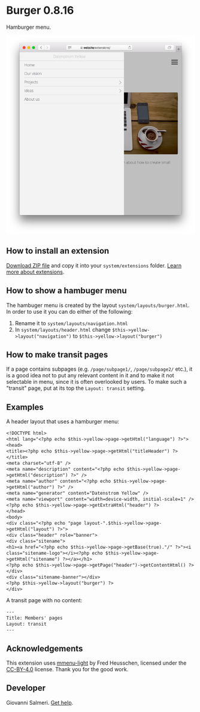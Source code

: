 Burger 0.8.16
=================
Hamburger menu.

<p align="center"><img src="SCREENSHOT.png?raw=true" alt="Screenshot"></p>

## How to install an extension

[Download ZIP file](https://github.com/GiovanniSalmeri/yellow-burger/archive/refs/heads/main.zip) and copy it into your `system/extensions` folder. [Learn more about extensions](https://github.com/annaesvensson/yellow-update).

## How to show a hambuger menu

The hambuger menu is created by the layout `system/layouts/burger.html`. In order to use it you can do either of the following:

1. Rename it to `system/layouts/navigation.html`
2. In `system/layouts/header.html` change `$this->yellow->layout("navigation")` to `$this->yellow->layout("burger")`

## How to make transit pages

If a page contains subpages (e.g. `/page/subpage1/`, `/page/subpage2/` etc.), it is a good idea not to put any relevant content in it and to make it not selectable in menu, since it is often overlooked by users. To make such a "transit" page, put at its top the `Layout: transit` setting.

## Examples

A header layout that uses a hamburger menu:

```
<!DOCTYPE html>
<html lang="<?php echo $this->yellow->page->getHtml("language") ?>">
<head>
<title><?php echo $this->yellow->page->getHtml("titleHeader") ?></title>
<meta charset="utf-8" />
<meta name="description" content="<?php echo $this->yellow->page->getHtml("description") ?>" />
<meta name="author" content="<?php echo $this->yellow->page->getHtml("author") ?>" />
<meta name="generator" content="Datenstrom Yellow" />
<meta name="viewport" content="width=device-width, initial-scale=1" />
<?php echo $this->yellow->page->getExtraHtml("header") ?>
</head>
<body>
<div class="<?php echo "page layout-".$this->yellow->page->getHtml("layout") ?>">
<div class="header" role="banner">
<div class="sitename">
<h1><a href="<?php echo $this->yellow->page->getBase(true)."/" ?>"><i class="sitename-logo"></i><?php echo $this->yellow->page->getHtml("sitename") ?></a></h1>
<?php echo $this->yellow->page->getPage("header")->getContentHtml() ?>
</div>
<div class="sitename-banner"></div>
<?php $this->yellow->layout("burger") ?>
</div>
```

A transit page with no content:

```
---
Title: Members' pages
Layout: transit
---
```

## Acknowledgements

This extension uses [mmenu-light](https://github.com/FrDH/mmenu-light) by Fred Heusschen, licensed under the [CC-BY-4.0](http://creativecommons.org/licenses/by/4.0/) license. Thank you for the good work.

## Developer

Giovanni Salmeri. [Get help](https://datenstrom.se/yellow/help/).
